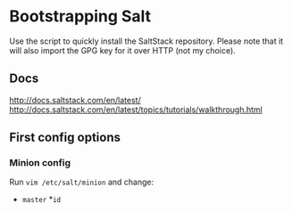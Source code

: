 Bootstrapping Salt
==================
Use the script to quickly install the SaltStack repository.
Please note that it will also import the GPG key for
it over HTTP (not my choice).

Docs
----
http://docs.saltstack.com/en/latest/
http://docs.saltstack.com/en/latest/topics/tutorials/walkthrough.html


First config options
--------------------

### Minion config
Run `vim /etc/salt/minion` and change:

  * `master`
  *`id`

